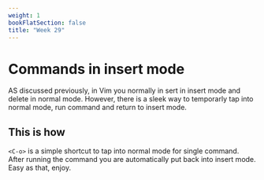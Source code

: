 ```yaml
---
weight: 1
bookFlatSection: false
title: "Week 29"
---
```


# Commands in insert mode
AS discussed previously, in Vim you normally in sert in insert mode and delete in normal mode.
However, there is a sleek way to temporarly tap into normal mode, run command and return to insert mode.

## This is how
`<C-o>` is a simple shortcut to tap into normal mode for single command.
After running the command you are automatically put back into insert mode.
Easy as that, enjoy.
